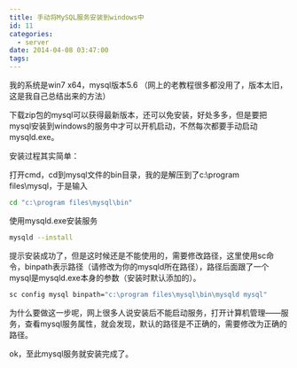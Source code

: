 ```yaml
---
title: 手动将MySQL服务安装到windows中
id: 11
categories:
  - server
date: 2014-04-08 03:47:00
tags:
---
```


我的系统是win7 x64，mysql版本5.6 （网上的老教程很多都没用了，版本太旧，这是我自己总结出来的方法）

下载zip包的mysql可以获得最新版本，还可以免安装，好处多多，但是要把mysql安装到windows的服务中才可以开机启动，不然每次都要手动启动mysqld.exe。

安装过程其实简单：

打开cmd，cd到mysql文件的bin目录，我的是解压到了c:\program files\mysql，于是输入

```bash
cd "c:\program files\mysql\bin"
```

使用mysqld.exe安装服务

```bash
mysqld --install
```

提示安装成功了，但是这时候还是不能使用的，需要修改路径，这里使用sc命令，binpath表示路径（请修改为你的mysqld所在路径），路径后面跟了一个mysql是mysqld.exe本身的参数（安装时默认添加的）。

```bash
sc config mysql binpath="c:\program files\mysql\bin\mysqld mysql"
```

为什么要做这一步呢，网上很多人说安装后不能启动服务，打开计算机管理——服务，查看mysql服务属性，就会发现，默认的路径是不正确的，需要修改为正确的路径。

ok，至此mysql服务就安装完成了。
